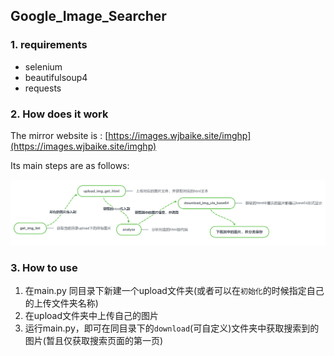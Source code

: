 ## Google_Image_Searcher

### 1. requirements

- selenium
- beautifulsoup4
- requests

### 2. How does it work

The mirror website is : [https://images.wjbaike.site/imghp](https://images.wjbaike.site/imghp)

Its main steps are as follows:

<img src='process.png' >

### 3. How to use

1. 在main.py 同目录下新建一个upload文件夹(或者可以在`初始化`的时候指定自己的上传文件夹名称)
2. 在upload文件夹中上传自己的图片
3. 运行main.py，即可在同目录下的`download`(可自定义)文件夹中获取搜索到的图片(暂且仅获取搜索页面的第一页)

